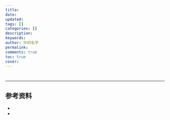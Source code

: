 ```yaml
---
title: 
date: 
updated: 
tags: []
categories: []
description: 
keywords: 
author: 你的名字
permalink: 
comments: true
toc: true
cover: 
---
```


# 

## 

### 

### 

## 

---

## 参考资料

- 
- 
